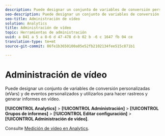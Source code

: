 ```yaml
---
description: Puede designar un conjunto de variables de conversión personalizadas (eVars) y de eventos personalizados y utilizarlos para hacer rastreos y generar informes en vídeo.
seo-description: Puede designar un conjunto de variables de conversión personalizadas (eVars) y de eventos personalizados y utilizarlos para hacer rastreos y generar informes en vídeo.
seo-title: Administración de vídeo
solution: Analytics
title: Administración de vídeo
topic: Herramientas de administración
uuid: a 841 a 5 a 8-6 d 47-478 d-b 02 b -6 c 1647 fb 04 ce
translation-type: tm+mt
source-git-commit: 86fe1b3650100a05e52fb2102134fee515c871b1

---
```



# Administración de vídeo

Puede designar un conjunto de variables de conversión personalizadas (eVars) y de eventos personalizados y utilizarlos para hacer rastreos y generar informes en vídeo.

**[!UICONTROL Analytics]** &gt; **[!UICONTROL Administración]** &gt; **[!UICONTROL Grupos de informes]** &gt; **[!UICONTROL Editar configuración]** &gt; **[!UICONTROL Administración de vídeo]**.

Consulte [Medición de vídeo en Analytics](https://marketing.adobe.com/resources/help/en_US/sc/appmeasurement/video/index.html).
